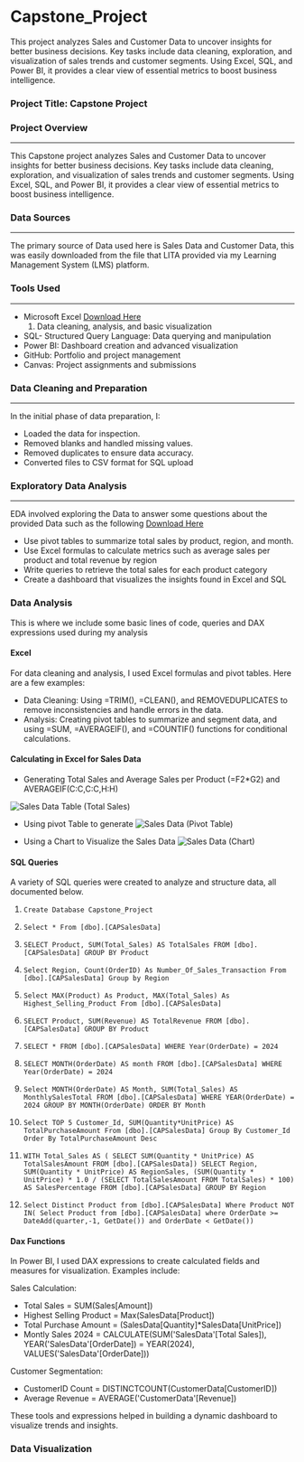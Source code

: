 # Capstone_Project
This project analyzes Sales and Customer Data to uncover insights for better business decisions. Key tasks include data cleaning, exploration, and visualization of sales trends and customer segments. Using Excel, SQL, and Power BI, it provides a clear view of essential metrics to boost business intelligence.

### Project Title: Capstone Project 
### Project Overview
---
 This Capstone project analyzes Sales and Customer Data to uncover insights for better business decisions. Key tasks include data cleaning, exploration, and visualization of sales trends and customer segments. Using Excel, SQL, and Power BI, it provides a clear view of essential metrics to boost business intelligence.

 ### Data Sources
 ---
The primary source of Data used here is Sales Data and Customer Data, this was easily downloaded from the file that LITA provided via my Learning Management System (LMS) platform.

 ### Tools Used
 ---
 - Microsoft Excel [Download Here](https://canvas.instructure.com/files/273182802/download?download_frd=1)
   1. Data cleaning, analysis, and basic visualization
 - SQL- Structured Query Language: Data querying and manipulation
 - Power BI: Dashboard creation and advanced visualization
 - GitHub: Portfolio and project management
 - Canvas: Project assignments and submissions

### Data Cleaning and Preparation
---
In the initial phase of data preparation, I:
- Loaded the data for inspection.
- Removed blanks and handled missing values.
- Removed duplicates to ensure data accuracy.
- Converted files to CSV format for SQL upload

### Exploratory Data Analysis 
---
EDA involved exploring the Data to answer some questions about the provided Data such as the following  [Download Here](https://canvas.instructure.com/files/273182738/download?download_frd=1)
- Use pivot tables to summarize total sales by product, region, and month.
- Use Excel formulas to calculate metrics such as average sales per product and total revenue by region
- Write queries to retrieve the total sales for each product category
- Create a dashboard that visualizes the insights found in Excel and SQL

### Data Analysis
This is where we include some basic lines of code, queries and DAX expressions used during my analysis

#### Excel 
For data cleaning and analysis, I used Excel formulas and pivot tables. Here are a few examples:

- Data Cleaning: Using =TRIM(), =CLEAN(), and REMOVEDUPLICATES to remove inconsistencies and handle errors in the data.
- Analysis: Creating pivot tables to summarize and segment data, and using =SUM, =AVERAGEIF(), and =COUNTIF() functions for conditional calculations.

#### Calculating in Excel for Sales Data
- Generating Total Sales and Average Sales per Product (=F2*G2) and AVERAGEIF(C:C,C:C,H:H)

![Sales Data Table (Total Sales)](https://github.com/user-attachments/assets/7f7636ad-0c6f-4b26-a871-c5cbdfbc3bbf)


- Using pivot Table to generate
![Sales Data (Pivot Table)](https://github.com/user-attachments/assets/52016e7b-9b1d-4376-ae69-760cfc8bfe4d)

- Using a Chart to Visualize the Sales Data
![Sales Data (Chart)](https://github.com/user-attachments/assets/6b3b6166-e56a-415a-b9b1-3430fa34d04c)

#### SQL Queries
A variety of SQL queries were created to analyze and structure data, all documented below.

1. ```Create Database Capstone_Project```

2. ```Select * From [dbo].[CAPSalesData]```


3. ```SELECT Product, SUM(Total_Sales) AS TotalSales FROM [dbo].[CAPSalesData] GROUP BY Product```



4. ```Select Region, Count(OrderID) As Number_Of_Sales_Transaction From [dbo].[CAPSalesData] Group by Region```



5. ```Select MAX(Product) As Product, MAX(Total_Sales) As Highest_Selling_Product From [dbo].[CAPSalesData]```



6. ```SELECT Product, SUM(Revenue) AS TotalRevenue FROM [dbo].[CAPSalesData] GROUP BY Product```

7. ```SELECT * FROM [dbo].[CAPSalesData] WHERE Year(OrderDate) = 2024```

8. ```SELECT MONTH(OrderDate) AS month FROM [dbo].[CAPSalesData] WHERE Year(OrderDate) = 2024```

9. ```Select MONTH(OrderDate) AS Month, SUM(Total_Sales) AS MonthlySalesTotal FROM [dbo].[CAPSalesData] WHERE YEAR(OrderDate) = 2024 GROUP BY MONTH(OrderDate) ORDER BY Month```


10. ```Select TOP 5 Customer_Id, SUM(Quantity*UnitPrice) AS TotalPurchaseAmount From [dbo].[CAPSalesData] Group By Customer_Id  Order By TotalPurchaseAmount Desc```


11. ```WITH Total_Sales AS ( SELECT SUM(Quantity * UnitPrice) AS TotalSalesAmount FROM [dbo].[CAPSalesData]) SELECT Region, SUM(Quantity * UnitPrice) AS RegionSales, (SUM(Quantity * UnitPrice) * 1.0 / (SELECT TotalSalesAmount FROM TotalSales) * 100) AS SalesPercentage FROM [dbo].[CAPSalesData] GROUP BY Region```


12. ```Select Distinct Product from [dbo].[CAPSalesData] Where Product NOT IN( Select Product from [dbo].[CAPSalesData] where OrderDate >= DateAdd(quarter,-1, GetDate()) and OrderDate < GetDate())```

#### Dax Functions
In Power BI, I used DAX expressions to create calculated fields and measures for visualization. Examples include:

Sales Calculation:
- Total Sales = SUM(Sales[Amount])
- Highest Selling Product = Max(SalesData[Product])
- Total Purchase Amount = (SalesData[Quantity]*SalesData[UnitPrice])
- Montly Sales 2024 = CALCULATE(SUM('SalesData'[Total Sales]),
    YEAR('SalesData'[OrderDate]) = YEAR(2024),
    VALUES('SalesData'[OrderDate]))

Customer Segmentation:
- CustomerID Count = DISTINCTCOUNT(CustomerData[CustomerID])
- Average Revenue = AVERAGE('CustomerData'[Revenue])

These tools and expressions helped in building a dynamic dashboard to visualize trends and insights.

### Data Visualization













